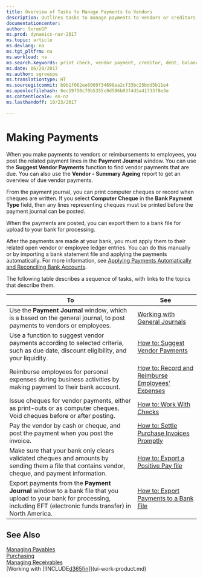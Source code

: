 ```yaml
---
title: Overview of Tasks to Manage Payments to Vendors
description: Outlines tasks to manage payments to vendors or creditors, including posting payment lines and getting an overview of the balance due.
documentationcenter: 
author: SorenGP
ms.prod: dynamics-nav-2017
ms.topic: article
ms.devlang: na
ms.tgt_pltfrm: na
ms.workload: na
ms.search.keywords: print check, vendor payment, creditor, debt, balance due, AP
ms.date: 06/28/2017
ms.author: sgroespe
ms.translationtype: HT
ms.sourcegitcommit: b9b1f062ee6009f34698ea2cf33bc25bdd5b11e4
ms.openlocfilehash: 6ec19f50c70b5355c0d586b03f4d5a41733f8e3e
ms.contentlocale: en-nz
ms.lasthandoff: 10/23/2017

---
```

# <a name="making-payments"></a>Making Payments
When you make payments to vendors or reimbursements to employees, you post the related payment lines in the **Payment Journal** window. You can use the **Suggest Vendor Payments** function to find vendor payments that are due. You can also use the **Vendor - Summary Ageing** report to get an overview of due vendor payments.

From the payment journal, you can print computer cheques or record when cheques are written. If you select **Computer Cheque** in the **Bank Payment Type** field, then any lines representing cheques must be printed before the payment journal can be posted.

When the payments are posted, you can export them to a bank file for upload to your bank for processing.

After the payments are made at your bank, you must apply them to their related open vendor or employee ledger entries. You can do this manually or by importing a bank statement file and applying the payments automatically. For more information, see [Applying Payments Automatically and Reconciling Bank Accounts](receivables-apply-payments-auto-reconcile-bank-accounts.md).

The following table describes a sequence of tasks, with links to the topics that describe them.

| To | See |
| --- | --- |
|Use the **Payment Journal** window, which is a based on the general journal, to post payments to vendors or employees.|[Working with General Journals](ui-work-general-journals.md)|
| Use a function to suggest vendor payments according to selected criteria, such as due date, discount eligibility, and your liquidity. |[How to: Suggest Vendor Payments](payables-how-suggest-vendor-payments.md) |
|Reimburse employees for personal expenses during business activities by making payment to their bank account.|[How to: Record and Reimburse Employees' Expenses](finance-how-record-reimburse-employee-expenses.md)|
| Issue cheques for vendor payments, either as print-outs or as computer cheques. Void cheques before or after posting. |[How to: Work With Checks](payables-how-work-checks.md) |
| Pay the vendor by cash or cheque, and post the payment when you post the invoice. |[How to: Settle Purchase Invoices Promptly](finance-how-to-settle-purchase-invoices-promptly.md) |
| Make sure that your bank only clears validated cheques and amounts by sending them a file that contains vendor, cheque, and payment information. |[How to: Export a Positive Pay file](finance-how-positive-pay.md) |
|Export payments from the **Payment Journal** window to a bank file that you upload to your bank for processing, including EFT (electronic funds transfer) in North America. |[How to: Export Payments to a Bank File](payables-how-export-payments-bank-file.md)|  

## <a name="see-also"></a>See Also
[Managing Payables](payables-manage-payables.md)  
[Purchasing](purchasing-manage-purchasing.md)  
[Managing Receivables](receivables-manage-receivables.md)  
[Working with [!INCLUDE[d365fin](includes/d365fin_md.md)]](ui-work-product.md)  

